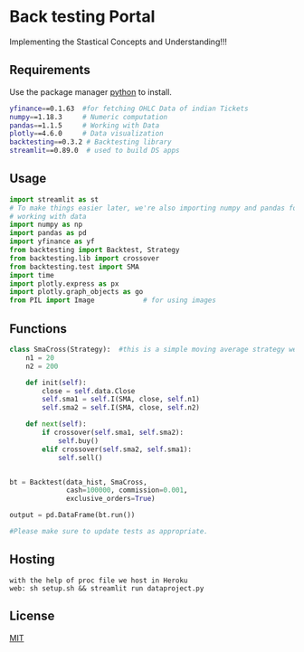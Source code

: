 # Back testing Portal

Implementing the Stastical Concepts and Understanding!!!

## Requirements

Use the package manager [python](https://python.org) to install.


```bash
yfinance==0.1.63  #for fetching OHLC Data of indian Tickets
numpy==1.18.3     # Numeric computation
pandas==1.1.5     # Working with Data
plotly==4.6.0     # Data visualization
backtesting==0.3.2 # Backtesting library
streamlit==0.89.0  # used to build DS apps
```

## Usage

```python 
import streamlit as st
# To make things easier later, we're also importing numpy and pandas for
# working with data
import numpy as np
import pandas as pd
import yfinance as yf
from backtesting import Backtest, Strategy
from backtesting.lib import crossover
from backtesting.test import SMA
import time
import plotly.express as px
import plotly.graph_objects as go
from PIL import Image            # for using images 
```

## Functions 
```python
class SmaCross(Strategy):  #this is a simple moving average strategy we used 20,200 as mention below
    n1 = 20
    n2 = 200

    def init(self):
        close = self.data.Close
        self.sma1 = self.I(SMA, close, self.n1)
        self.sma2 = self.I(SMA, close, self.n2)

    def next(self):
        if crossover(self.sma1, self.sma2):
            self.buy()
        elif crossover(self.sma2, self.sma1):
            self.sell()


bt = Backtest(data_hist, SmaCross,
              cash=100000, commission=0.001,
              exclusive_orders=True)

output = pd.DataFrame(bt.run())

#Please make sure to update tests as appropriate.
```
## Hosting 
```heroku
with the help of proc file we host in Heroku 
web: sh setup.sh && streamlit run dataproject.py
```

## License
[MIT](https://choosealicense.com/licenses/mit/)
